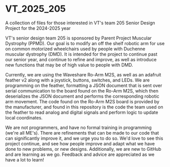# VT_2025_205
A collection of files for those interested in VT's team 205 Senior Design Project for the 2024-2025 year

VT's senior design team 205 is sponsored by Parent Project Muscular Dystrophy (PPMD). Our goal is to modify an off 
the shelf robotic arm for use on common motorized wheelchairs used by people with Duchenne muscular dystrophy (DMD).
It is intended for the project to continue past our senior year, and continue to refine and improve, as well as introduce new 
functions that may be of high value to people with DMD.

Currently, we are using the Waveshare Ro-Arm M2S, as well as an adafruit feather v2 along with a joystick, buttons,
switches, and LEDs. We are programming on the feather, formatting a JSON document that is sent over serial communication to
the board found on the Ro-Arm M2S, which then deserializes the JSON document and performs the corresponding robotic arm movement.
The code found on the Ro-Arm M2S board is provided by the manufacturer, and found in this repository is the code the team used
on the feather to read analog and digital signals and perform logic to update local coordinates.

We are not programmers, and have no formal training in programming (we're all ME's). There are refinements that can be made to our code that can 
significantly improve it, and we urge you to do so. We'd love to see this project continue, and see how people improve and adapt what we have done
to new problems, or new designs. Additionally, we are new to GitHub and are learning as we go. Feedback and advice are appreciated as we have a lot
to learn! 
